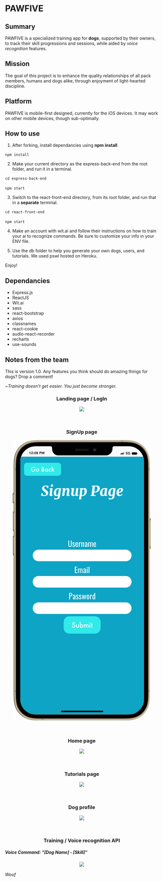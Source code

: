 # PAWFIVE
## Summary
PAWFIVE is a specialized training app for **dogs**, supported by their owners, to track their skill progressions and sessions, while aided by *voice recognition* features. 

## Mission
 The goal of this project is to enhance the quality relationships of all pack members, humans and dogs alike, through enjoyment of light-hearted discipline. 

## Platform
 PAWFIVE is mobile-first designed, currently for the iOS devices. It may work on other mobile devices, though sub-optimally.

## How to use
1. After forking, install dependancies using **npm install**
```
npm install
```
2. Make your current directory as the express-back-end from the root folder, and run it in a terminal.
```
cd express-back-end

npm start
```
3. Switch to the react-front-end directory, from its root folder, and run that in a **separate** terminal.
```
cd react-front-end

npm start
```
4. Make an account with wit.ai and follow their instructions on how to train your ai to recognize commands. Be sure to customize your info in your ENV file.

5. Use the db folder to help you generate your own dogs, users, and tutorials. We used pswl hosted on Heroku.

Enjoy!

## Dependancies
- Express.js
- ReactJS
- Wit.ai
- sass
- react-bootstrap
- axios
- classnames
- react-cookie
- audio-react-recorder
- recharts
- use-sounds

## Notes from the team
This is version 1.0. Any features you think should do amazing things for dogs? Drop a comment!





~*Training doesn't get easier. You just become stronger.*

<h3 align="center">Landing page / LogIn</h3>
<p align="center">
 <img src="https://github.com/Matt-Chisholm/Paw-Five/blob/master/docs/readme.md/landing.gif?raw=true" />
</p>
<br>
<h3 align="center">SignUp page</h3>
<p align="center">
 <img src="https://github.com/Matt-Chisholm/Paw-Five/blob/master/docs/readme.md/signup.png?raw=true" />
</p>
<br>
<h3 align="center">Home page</h3>
<p align="center">
 <img src="https://github.com/Matt-Chisholm/Paw-Five/blob/master/docs/readme.md/home.gif?raw=true" />
</p>
<br>
<h3 align="center">Tutorials page</h3>
<p align="center">
 <img src="https://github.com/Matt-Chisholm/Paw-Five/blob/master/docs/readme.md/tutorials.gif?raw=true" />
</p>
<br>
<h3 align="center">Dog profile</h3>
<p align="center">
 <img src="https://github.com/Matt-Chisholm/Paw-Five/blob/master/docs/readme.md/dogs_list.gif?raw=true" />
</p>
<br>
<h3 align="center">Training / Voice recognition API</h3>
<h5 align"center">Voice Command: "[Dog Name] - [Skill]"</h5>
<p align="center">
 <img src="https://github.com/Matt-Chisholm/Paw-Five/blob/master/docs/readme.md/training.gif?raw=true" />
</p>

*Woof*
